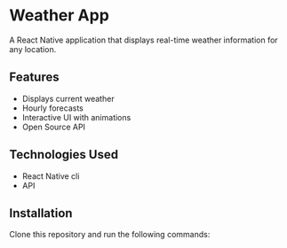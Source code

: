 # Weather App
A React Native application that displays real-time weather information for any location.

## Features
- Displays current weather
- Hourly  forecasts
- Interactive UI with animations
- Open Source API

## Technologies Used
- React Native cli
-  API

## Installation
Clone this repository and run the following commands:
